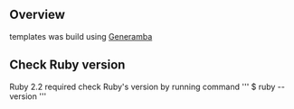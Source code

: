 
## Overview
templates was build using [Generamba](https://github.com/rambler-ios/Generamba)



## Check Ruby version
Ruby 2.2 required
check Ruby's version by running command 
'''
$ ruby --version
'''


